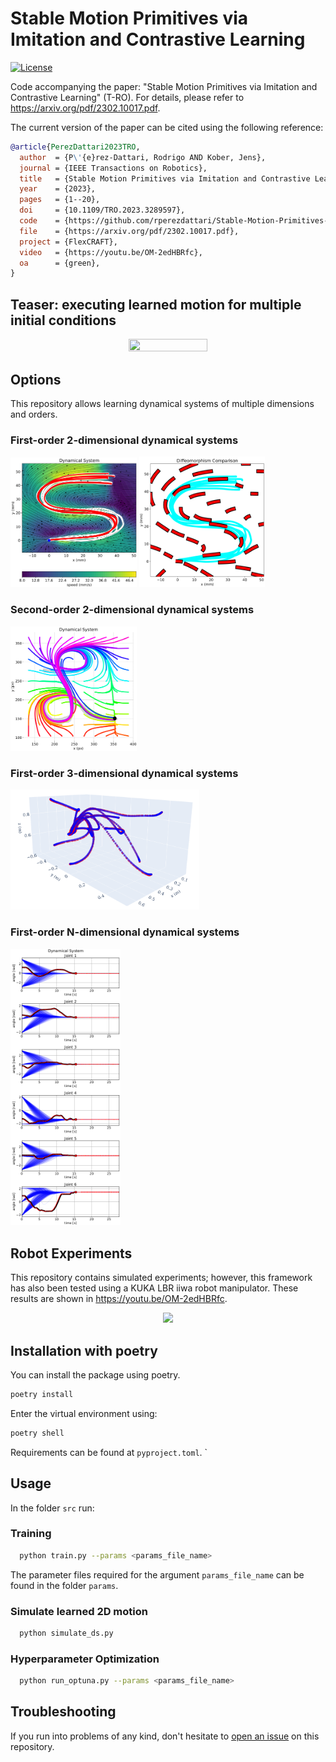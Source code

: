 # Stable Motion Primitives via Imitation and Contrastive Learning
[![License](https://img.shields.io/badge/license-MIT-blue)](https://opensource.org/licenses/MIT)

Code accompanying the paper: "Stable Motion Primitives via Imitation and Contrastive Learning" (T-RO).
For details, please refer to https://arxiv.org/pdf/2302.10017.pdf. 

The current version of the paper can be cited using the following reference:
```bibtex
@article{PerezDattari2023TRO,
  author  = {P\'{e}rez-Dattari, Rodrigo AND Kober, Jens},
  journal = {IEEE Transactions on Robotics},
  title   = {Stable Motion Primitives via Imitation and Contrastive Learning},
  year    = {2023},
  pages   = {1--20},
  doi     = {10.1109/TRO.2023.3289597},
  code    = {https://github.com/rperezdattari/Stable-Motion-Primitives-via-Imitation-and-Contrastive-Learning},
  file    = {https://arxiv.org/pdf/2302.10017.pdf},
  project = {FlexCRAFT},
  video   = {https://youtu.be/OM-2edHBRfc},
  oa      = {green},
}
```
## Teaser: executing learned motion for multiple initial conditions
<p align="center">
    <img src="./media/s_shape_animation.gif" width="50%" height="50%"/>
</p>

## Options
This repository allows learning dynamical systems of multiple dimensions and orders.

### First-order 2-dimensional dynamical systems
<p float="left">
  <img src="./media/1st_order_2D.png" width="40%" height="40%"/>
  <img src="./media/1st_order_2D_diffeo.png" width="40%" height="40%"/> 
</p>

### Second-order 2-dimensional dynamical systems
<img src="./media/2nd_order_2D.png" width="40%" height="40%"/>

### First-order 3-dimensional dynamical systems
<img src="./media/1st_order_3D.png" width="60%" height="60%"/>

### First-order N-dimensional dynamical systems
<img src="./media/1st_order_ND.png" width="35%" height="35%"/>

## Robot Experiments
This repository contains simulated experiments; however, this framework has also been tested using a KUKA LBR iiwa robot manipulator. These results are shown in https://youtu.be/OM-2edHBRfc.
<p align="center">
    <img src="./media/robot_demo.gif"/>
</p>

## Installation with poetry

You can install the package using poetry.
```bash
poetry install
```

Enter the virtual environment using:
```bash
poetry shell
```

Requirements can be found at `pyproject.toml`.
`
## Usage
In the folder `src` run:

### Training
```bash
  python train.py --params <params_file_name>
```
The parameter files required for the argument `params_file_name` can be found in the folder `params`.

### Simulate learned 2D motion
```bash
  python simulate_ds.py
```

### Hyperparameter Optimization
```bash
  python run_optuna.py --params <params_file_name>
```

## Troubleshooting

If you run into problems of any kind, don't hesitate to [open an issue](https://github.com/rperezdattari/Stable-Motion-Primitives-via-Imitation-and-Contrastive-Learning/issues) on this repository.
